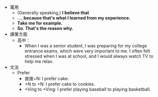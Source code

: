 * 萬用
	* (Generally speaking,) **I believe that** 
	* ..., **because that's what I learned from my experience.**
	* **Take me for example.**
	* **So. That's the reason why.**
* 課業方面
	* 高中：
		* When I was a senior student, I was preparing for my college entrance exams, which were very important to me. I often felt stressed when I was at school, and I would always watch TV to help me relax.
* 文法
	* Prefer
		* 直接+N: I prefer cake.
		* +N to +N: I prefer cake to cookies.
		* +Ving to +Ving: I prefer playing baseball to playing basketball.